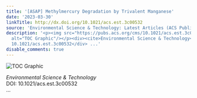 ```yaml
---
title: '[ASAP] Methylmercury Degradation by Trivalent Manganese'
date: '2023-03-30'
linkTitle: http://dx.doi.org/10.1021/acs.est.3c00532
source: 'Environmental Science & Technology: Latest Articles (ACS Publications)'
description: '<p><img src="https://pubs.acs.org/cms/10.1021/acs.est.3c00532/asset/images/medium/es3c00532_0005.gif"
  alt="TOC Graphic"/></p><div><cite>Environmental Science & Technology</cite></div><div>DOI:
  10.1021/acs.est.3c00532</div> ...'
disable_comments: true
---
```

<p><img src="https://pubs.acs.org/cms/10.1021/acs.est.3c00532/asset/images/medium/es3c00532_0005.gif" alt="TOC Graphic"/></p><div><cite>Environmental Science & Technology</cite></div><div>DOI: 10.1021/acs.est.3c00532</div> ...